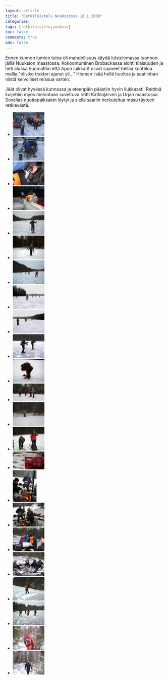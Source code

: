 ```yaml
---
layout: article 
title: "Retkiluistelu Nuuksiossa 18.1.2009" 
categories: 
tags: [retkiluistelu,nuuksio]
toc: false 
comments: true 
ads: false 
---
```


Ennen kunnon lumien tuloa oli mahdollisuus käydä luistelemassa luonnon
jäillä Nuuksion maastossa. Kokoontuminen Brobackassa aloitti tilaisuuden
ja heti alussa huomattiin että Apon luikkarit olivat saaneet hellää
kohtelua mallia "olisiko traktori ajanut yli..." Hieman lisää hellä
huoltoa ja saatiinhan niistä kelvolliset reissua varten.

Jäät olivat hyvässä kunnossa ja eteenpäin päästiin hyvin liukkaasti.
Reittinä kuljettiin myös melontaan soveltuva reitti Kattilajärven ja
Urjan maastossa. Sovelias nuotiopaikkakin löytyi ja siellä saatiin
herkuteltua masu täyteen retkievästä.

<div class="image-gallery" markdown="1">

-   [![](/images/retkiluistelu-nuuksiossa-18.1.2009/Thumbnails/Retkiluistelu%20001.JPG)](/images/retkiluistelu-nuuksiossa-18.1.2009/Retkiluistelu%20001.JPG)
-   [![](/images/retkiluistelu-nuuksiossa-18.1.2009/Thumbnails/Retkiluistelu%20003.JPG)](/images/retkiluistelu-nuuksiossa-18.1.2009/Retkiluistelu%20003.JPG)
-   [![](/images/retkiluistelu-nuuksiossa-18.1.2009/Thumbnails/Retkiluistelu%20004.JPG)](/images/retkiluistelu-nuuksiossa-18.1.2009/Retkiluistelu%20004.JPG)
-   [![](/images/retkiluistelu-nuuksiossa-18.1.2009/Thumbnails/Retkiluistelu%20005.JPG)](/images/retkiluistelu-nuuksiossa-18.1.2009/Retkiluistelu%20005.JPG)
-   [![](/images/retkiluistelu-nuuksiossa-18.1.2009/Thumbnails/Retkiluistelu%20005b.JPG)](/images/retkiluistelu-nuuksiossa-18.1.2009/Retkiluistelu%20005b.JPG)
-   [![](/images/retkiluistelu-nuuksiossa-18.1.2009/Thumbnails/Retkiluistelu%20005c.JPG)](/images/retkiluistelu-nuuksiossa-18.1.2009/Retkiluistelu%20005c.JPG)
-   [![](/images/retkiluistelu-nuuksiossa-18.1.2009/Thumbnails/Retkiluistelu%20005d.JPG)](/images/retkiluistelu-nuuksiossa-18.1.2009/Retkiluistelu%20005d.JPG)
-   [![](/images/retkiluistelu-nuuksiossa-18.1.2009/Thumbnails/Retkiluistelu%20012.JPG)](/images/retkiluistelu-nuuksiossa-18.1.2009/Retkiluistelu%20012.JPG)
-   [![](/images/retkiluistelu-nuuksiossa-18.1.2009/Thumbnails/Retkiluistelu%20013.JPG)](/images/retkiluistelu-nuuksiossa-18.1.2009/Retkiluistelu%20013.JPG)
-   [![](/images/retkiluistelu-nuuksiossa-18.1.2009/Thumbnails/Retkiluistelu%20015.JPG)](/images/retkiluistelu-nuuksiossa-18.1.2009/Retkiluistelu%20015.JPG)
-   [![](/images/retkiluistelu-nuuksiossa-18.1.2009/Thumbnails/Retkiluistelu%20015b.JPG)](/images/retkiluistelu-nuuksiossa-18.1.2009/Retkiluistelu%20015b.JPG)
-   [![](/images/retkiluistelu-nuuksiossa-18.1.2009/Thumbnails/Retkiluistelu%20015c.JPG)](/images/retkiluistelu-nuuksiossa-18.1.2009/Retkiluistelu%20015c.JPG)
-   [![](/images/retkiluistelu-nuuksiossa-18.1.2009/Thumbnails/Retkiluistelu%20015d.JPG)](/images/retkiluistelu-nuuksiossa-18.1.2009/Retkiluistelu%20015d.JPG)
-   [![](/images/retkiluistelu-nuuksiossa-18.1.2009/Thumbnails/Retkiluistelu%20015e.JPG)](/images/retkiluistelu-nuuksiossa-18.1.2009/Retkiluistelu%20015e.JPG)
-   [![](/images/retkiluistelu-nuuksiossa-18.1.2009/Thumbnails/Retkiluistelu%20016.JPG)](/images/retkiluistelu-nuuksiossa-18.1.2009/Retkiluistelu%20016.JPG)
-   [![](/images/retkiluistelu-nuuksiossa-18.1.2009/Thumbnails/Retkiluistelu%20016c.JPG)](/images/retkiluistelu-nuuksiossa-18.1.2009/Retkiluistelu%20016c.JPG)
-   [![](/images/retkiluistelu-nuuksiossa-18.1.2009/Thumbnails/Retkiluistelu%20016d.JPG)](/images/retkiluistelu-nuuksiossa-18.1.2009/Retkiluistelu%20016d.JPG)
-   [![](/images/retkiluistelu-nuuksiossa-18.1.2009/Thumbnails/Retkiluistelu%20017.JPG)](/images/retkiluistelu-nuuksiossa-18.1.2009/Retkiluistelu%20017.JPG)
-   [![](/images/retkiluistelu-nuuksiossa-18.1.2009/Thumbnails/Retkiluistelu%20019.JPG)](/images/retkiluistelu-nuuksiossa-18.1.2009/Retkiluistelu%20019.JPG)
-   [![](/images/retkiluistelu-nuuksiossa-18.1.2009/Thumbnails/Retkiluistelu%20019b.JPG)](/images/retkiluistelu-nuuksiossa-18.1.2009/Retkiluistelu%20019b.JPG)
-   [![](/images/retkiluistelu-nuuksiossa-18.1.2009/Thumbnails/Retkiluistelu%20019c.JPG)](/images/retkiluistelu-nuuksiossa-18.1.2009/Retkiluistelu%20019c.JPG)
-   [![](/images/retkiluistelu-nuuksiossa-18.1.2009/Thumbnails/Retkiluistelu%20020.JPG)](/images/retkiluistelu-nuuksiossa-18.1.2009/Retkiluistelu%20020.JPG)
-   [![](/images/retkiluistelu-nuuksiossa-18.1.2009/Thumbnails/Retkiluistelu%20022.JPG)](/images/retkiluistelu-nuuksiossa-18.1.2009/Retkiluistelu%20022.JPG)

</div>
